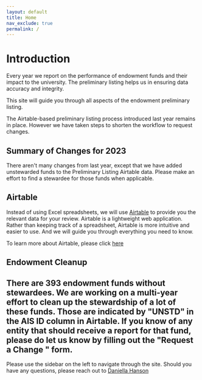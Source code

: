 ```yaml
---
layout: default
title: Home
nav_exclude: true
permalink: /
---
```

# Introduction
Every year we report on the performance of endowment funds and their impact to the university. The preliminary listing helps us in ensuring data accuracy and integrity.

This site will guide you through all aspects of the endowment preliminary listing. 

The Airtable-based preliminary listing process introduced last year remains in place. However we have taken steps to shorten the workflow to request changes.


## Summary of Changes for 2023
There aren't many changes from last year, except that we have added unstewarded funds to the Preliminary Listing Airtable data. Please make an effort to find a stewardee for those funds when applicable.

## Airtable
Instead of using Excel spreadsheets, we will use [Airtable](https://airtable.com) to provide you the relevant data for your review. Airtable is a lightweight web application. Rather than keeping track of a spreadsheet, Airtable is more intuitive and easier to use. And we will guide you through everything you need to know.

To learn more about Airtable, please click [here](/docs/airtable)

## Endowment Cleanup
There are 393 endowment funds without stewardees. We are working on a multi-year effort to clean up the stewardship of a lot of these funds. Those are indicated by "UNSTD" in the AIS ID column in Airtable. If you know of any entity that should receive a report for that fund, please do let us know by filling out the "Request a Change " form.
---- 

Please use the sidebar on the left to navigate through the site. Should you have any questions, please reach out to [Daniella Hanson](mailto:dahanson@ucdavis.edu)
